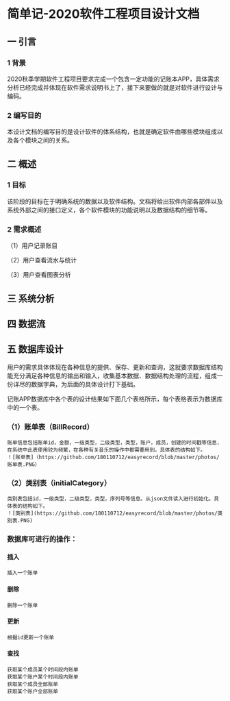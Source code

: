 # 简单记-2020软件工程项目设计文档

## 一 引言

### 1 背景

2020秋季学期软件工程项目要求完成一个包含一定功能的记账本APP，具体需求分析已经完成并体现在软件需求说明书上了，接下来要做的就是对软件进行设计与编码。

### 2 编写目的

本设计文档的编写目的是设计软件的体系结构，也就是确定软件由哪些模块组成以及各个模块之间的关系。

## 二 概述

### 1 目标

该阶段的目标在于明确系统的数据以及软件结构。文档将给出软件内部各部件以及系统外部之间的接口定义，各个软件模块的功能说明以及数据结构的细节等。

### 2 需求概述

（1）用户记录账目

（2）用户查看流水与统计

（3）用户查看图表分析

## 三 系统分析

## 四 数据流

## 五 数据库设计

用户的需求具体体现在各种信息的提供、保存、更新和查询，这就要求数据库结构能充分满足各种信息的输出和输入，收集基本数据、数据结构处理的流程，组成一份详尽的数据字典，为后面的具体设计打下基础。
    
记账APP数据库中各个表的设计结果如下面几个表格所示，每个表格表示为数据库中的一个表。

### （1）账单表（BillRecord）
    账单信息包括账单id，金额，一级类型，二级类型，类型，账户，成员，创建的时间戳等信息，在系统中此表使用较为频繁，在各种有关音乐的操作中都需要用到，具体表的结构如下。
    ！[账单表]（https://github.com/180110712/easyrecord/blob/master/photos/账单表.PNG）
            
### （2）类别表（initialCategory）
    类别表包括id，一级类型，二级类型，类型，序列号等信息。从json文件读入进行初始化。具体表的结构如下。
    ！[类别表](https://github.com/180110712/easyrecord/blob/master/photos/类别表.PNG)       
            
### 数据库可进行的操作：
#### 插入
    插入一个账单
#### 删除
    删除一个账单
#### 更新
    根据id更新一个账单
#### 查找
    获取某个成员某个时间段内账单 
    获取某个账户某个时间段内账单
    获取某个成员全部账单
    获取某个账户全部账单


